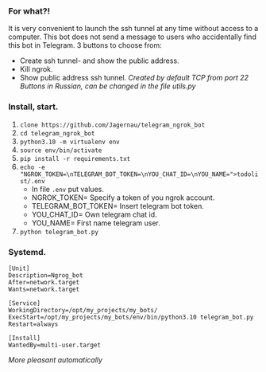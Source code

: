 ### For what?!
It is very convenient to launch the ssh tunnel at any time without access to a computer. 
This bot does not send a message to users who accidentally find this bot in Telegram.
3 buttons to choose from:
* Create ssh tunnel- and show the public address.
* Kill ngrok.
* Show public address ssh tunnel.
*Created by default TCP from port 22*
*Buttons in Russian, can be changed in the file utils.py*

### Install, start.

1. `clone https://github.com/Jagernau/telegram_ngrok_bot`
2. `cd telegram_ngrok_bot`
2. `python3.10 -m virtualenv env`
3. `source env/bin/activate`
4. `pip install -r requirements.txt`
5. `echo -e "NGROK_TOKEN=\nTELEGRAM_BOT_TOKEN=\nYOU_CHAT_ID=\nYOU_NAME=">todolist/.env`
    * In file `.env` put values.
    * NGROK_TOKEN= Specify a token of you ngrok account.
    * TELEGRAM_BOT_TOKEN= Insert telegram bot token.
    * YOU_CHAT_ID= Own telegram chat id.
    * YOU_NAME= First name telegram user.   
6. `python telegram_bot.py`


### Systemd.
```
[Unit]
Description=Ngrog_bot
After=network.target
Wants=network.target

[Service]
WorkingDirectory=/opt/my_projects/my_bots/
ExecStart=/opt/my_projects/my_bots/env/bin/python3.10 telegram_bot.py
Restart=always

[Install]
WantedBy=multi-user.target
```

*More pleasant automatically*
